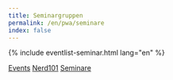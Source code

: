 ```yaml
---
title: Seminargruppen
permalink: /en/pwa/seminare
index: false
---
```


{% include eventlist-seminar.html lang="en" %}

<div class="action-menu">
    <a href="./" class="action-link">Events</a>
    <a href="./nerd101" class="action-link">Nerd101</a>
    <a href="./seminare" class="action-link active">Seminare</a>
</div>

